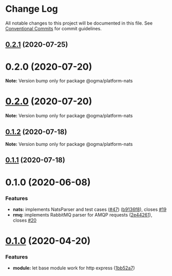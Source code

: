 # Change Log

All notable changes to this project will be documented in this file. See [Conventional Commits](https://conventionalcommits.org) for commit guidelines.

## [0.2.1](https://github.com/jmcdo29/ogma/compare/v0.1.2...v0.2.1) (2020-07-25)

# 0.2.0 (2020-07-20)

**Note:** Version bump only for package @ogma/platform-nats

# [0.2.0](https://github.com/jmcdo29/ogma/compare/v0.1.2...v0.2.0) (2020-07-20)

**Note:** Version bump only for package @ogma/platform-nats

## [0.1.2](https://github.com/jmcdo29/ogma/compare/v0.1.1...v0.1.2) (2020-07-18)

**Note:** Version bump only for package @ogma/platform-nats

## [0.1.1](https://github.com/jmcdo29/ogma/compare/v0.1.0...v0.1.1) (2020-07-18)

# 0.1.0 (2020-06-08)

### Features

- **nats:** implements NatsParser and test cases ([#47](https://github.com/jmcdo29/ogma/issues/47)) ([b9136f8](https://github.com/jmcdo29/ogma/commit/b9136f8e8cd1e024e0d3a0052c5c93d0ad58215f)), closes [#19](https://github.com/jmcdo29/ogma/issues/19)
- **rmq:** implements RabbitMQ parser for AMQP requests ([2e44261](https://github.com/jmcdo29/ogma/commit/2e4426140d54d75dc1a68fa72c7bf251484635f3)), closes [#20](https://github.com/jmcdo29/ogma/issues/20)

# [0.1.0](https://github.com/jmcdo29/ogma/compare/v2.0.2...v0.1.0) (2020-04-20)

### Features

- **module:** let base module work for http express ([1bb52a7](https://github.com/jmcdo29/ogma/commit/1bb52a7fa562121f897b03109dfaf8d3b4e5b385))
